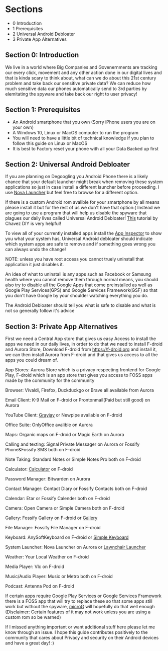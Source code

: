 # Sections

- 0 Introduction
- 1 Prerequisites
- 2 Universal Android Debloater
- 3 Private App Alternatives
## Section 0: Introduction

We live in a world where Big Companies and Govenernments are tracking our every click, movement and any other action done in our digital lives and that is kinda scary to think about, what can we do about this 21st century problem and take back our sensitive private data? We can reduce how much sensitive data our phones automatically send to 3rd parties by elemitating the spyware and take back our right to user privacy! 

## Section 1: Prerequisites
- An Android smartphone that you own (Sorry iPhone users you are on your own)
- A Windows 10, Linux or MacOS computer to run the program
- You will need to have a little bit of technical knowledge if you plan to follow this guide on Linux or MacOS
- It is best to Factory reset your phone with all your Data Backed up first

## Section 2: Universal Android Debloater

If you are planning on Degoogling you Android Phone there is a likely chance that your default launcher might break when removing these system applications so just in case install a different launcher before proceeding. I use [Nova Launcher](https://apkpure.com/nova-launcher/com.teslacoilsw.launcher) but feel free to browse for a different option.

If there is a custom Android rom avalible for your smartphone by all means please install it but for the rest of us we don't have that option:( Instead we are going to use a program that will help us disable the spyware that plagues our daily lives called Universal Android Debloater! [This](https://www.youtube.com/watch?v=z52_v0RFKp8) tutorial by Chavez DIY is very helpful!

To view all of your currently installed apps install the [App Inspector](https://apkpure.com/app-inspector/com.ubqsoft.sec01) to show you what your system has, Universal Android debloater should indicate which system apps are safe to remove and if something goes wrong you can always undo the change! 

NOTE: unless you have root access you cannot truely uninstall that application it just disables it. 

An idea of what to uninstall is any apps such as Facebook or Samsung health where you cannot remove them through normal means, you should also try to disable all the Google Apps that come preinstalled as well as Google Play Services(GPS) and Google Services Framework(GSF) so that you don't have Google by your shoulder watching everything you do.

The Android Debloater should tell you what is safe to disable and what is not so generally follow it's advice

## Section 3: Private App Alternatives

First we need a Central App store that gives us easy Access to install the apps we need in our daily lives, in order to do that we need to install F-droid and Aurora Store, Download F-droid from https://f-droid.org and install it, we can then install Aurora from F-droid and that gives us access to all the apps you could dream of.

App Stores: Aurora Store which is a privacy respecting frontend for Google Play, F-droid which is an app store that gives you access to FOSS apps made by the community for the community

Browser: Vivaldi, Firefox, Duckduckgo or Brave all available from Aurora

Email Client: K-9 Mail on F-droid or Prontonmail(Paid but still good) on Aurora

YouTube Client: [Grayjay](https://grayjay.app) or Newpipe available on F-droid

Office Suite: OnlyOffice avalible on Aurora

Maps: Organic maps on F-droid or Magic Earth on Aurora

Calling and texting: Signal Private Messager on Aurora or Fossify Phone&Fossify SMS both on F-droid

Note Taking: Standard Notes or Simple Notes Pro both on F-droid

Calculator: [Calculator](https://f-droid.org/en/packages/com.xlythe.calculator.material/) on F-droid

Password Manager: Bitwarden on Aurora

Contact Manager: Contact Diary or Fossify Contacts both on F-droid

Calendar: Etar or Fossify Calender both on F-droid

Camera: Open Camera or Simple Camera both on F-droid

Gallery: Fossify Gallery on F-droid or [Gallery](https://f-droid.org/en/packages/com.dot.gallery/)

File Manager: Fossify File Manager on F-droid

Keyboard: AnySoftKeyboard on F-droid or [Simple Keyboard](https://f-droid.org/packages/rkr.simplekeyboard.inputmethod/)

System Launcher: Nova Launcher on Aurora or [Lawnchair Launcher](https://lawnchair.app)

Weather: Your Local Weather on F-droid

Media Player: Vlc on F-droid

Music/Audio Player: Music or Metro both on F-droid

Podcast: Antenna Pod on F-droid

If certain apps require Google Play Services or Google Services Framework there is a FOSS app that will try to replace these so that some apps still work but without the spyware, [microG](https://microg.org/download.html) will hopefully do that well enough (Disclaimer: Certain features of it may not work unless you are using a custom rom so be warned)

If I missed anything important or want additional stuff here please let me know through an issue. I hope this guide contributes positively to the community that cares about Privacy and security on their Android devices and have a great day! :)
